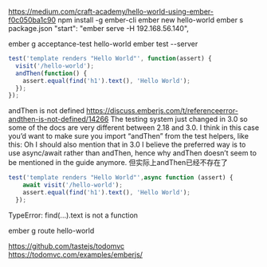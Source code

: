 
https://medium.com/craft-academy/hello-world-using-ember-f0c050ba1c90
npm install -g ember-cli
ember new hello-world
ember s
package.json
"start": "ember serve -H 192.168.56.140",

ember g acceptance-test hello-world
ember test --server

```js
test('template renders "Hello World"', function(assert) {
  visit('/hello-world');
  andThen(function() {
    assert.equal(find('h1').text(), 'Hello World');
  });
});
```

andThen is not defined
https://discuss.emberjs.com/t/referenceerror-andthen-is-not-defined/14266
The testing system just changed in 3.0 so some of the docs are very different between 2.18 and 3.0. I think in this case you’d want to make sure you import “andThen” from the test helpers, like this:
Oh I should also mention that in 3.0 I believe the preferred way is to use async/await rather than andThen, hence why andThen doesn’t seem to be mentioned in the guide anymore.
但实际上andThen已经不存在了

```js
test('template renders "Hello World"',async function (assert) {
    await visit('/hello-world');
    assert.equal(find('h1').text(), 'Hello World');
  });
```
TypeError: find(...).text is not a function


ember g route hello-world

https://github.com/tastejs/todomvc
https://todomvc.com/examples/emberjs/
